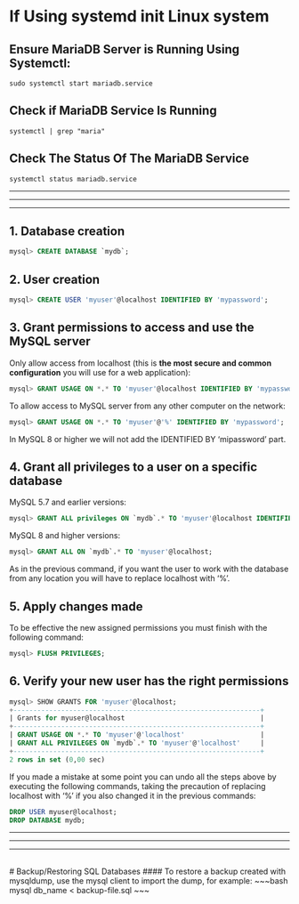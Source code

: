 

# If Using systemd init Linux system
## Ensure MariaDB Server is Running Using Systemctl:
~~~console
sudo systemctl start mariadb.service
~~~

## Check if MariaDB Service Is Running
~~~console
systemctl | grep "maria"
~~~

## Check The Status Of The MariaDB Service
~~~console
systemctl status mariadb.service
~~~
---
---
---
## 1. Database creation
```sql
mysql> CREATE DATABASE `mydb`;
```
## 2. User creation
```sql
mysql> CREATE USER 'myuser'@localhost IDENTIFIED BY 'mypassword';
```
## 3. Grant permissions to access and use the MySQL server
Only allow access from localhost (this is **the most secure and common configuration** you will use for a web application):
```sql
mysql> GRANT USAGE ON *.* TO 'myuser'@localhost IDENTIFIED BY 'mypassword';
```
To allow access to MySQL server from any other computer on the network:
```sql
mysql> GRANT USAGE ON *.* TO 'myuser'@'%' IDENTIFIED BY 'mypassword';
```
In MySQL 8 or higher we will not add the IDENTIFIED BY ‘mipassword’ part.
## 4. Grant all privileges to a user on a specific database
MySQL 5.7 and earlier versions:
```sql
mysql> GRANT ALL privileges ON `mydb`.* TO 'myuser'@localhost IDENTIFIED BY 'mypassword';
```
MySQL 8 and higher versions:
```sql
mysql> GRANT ALL ON `mydb`.* TO 'myuser'@localhost;
```
As in the previous command, if you want the user to work with the database from any location you will have to replace localhost with ‘%’.
## 5. Apply changes made
To be effective the new assigned permissions you must finish with the following command:
```sql
mysql> FLUSH PRIVILEGES;
```
## 6. Verify your new user has the right permissions
```sql
mysql> SHOW GRANTS FOR 'myuser'@localhost;     
+--------------------------------------------------------------+ 
| Grants for myuser@localhost                                  | 
+--------------------------------------------------------------+ 
| GRANT USAGE ON *.* TO 'myuser'@'localhost'                   | 
| GRANT ALL PRIVILEGES ON `mydb`.* TO 'myuser'@'localhost'     | 
+--------------------------------------------------------------+ 
2 rows in set (0,00 sec)
```
If you made a mistake at some point you can undo all the steps above by executing the following commands, taking the precaution of replacing localhost with ‘%’ if you also changed it in the previous commands:
```sql
DROP USER myuser@localhost;
DROP DATABASE mydb;
```
---
---
---
<br>
# Backup/Restoring SQL Databases
#### To restore a backup created with mysqldump, use the mysql client to import the dump, for example:
~~~bash
mysql db_name < backup-file.sql
~~~
